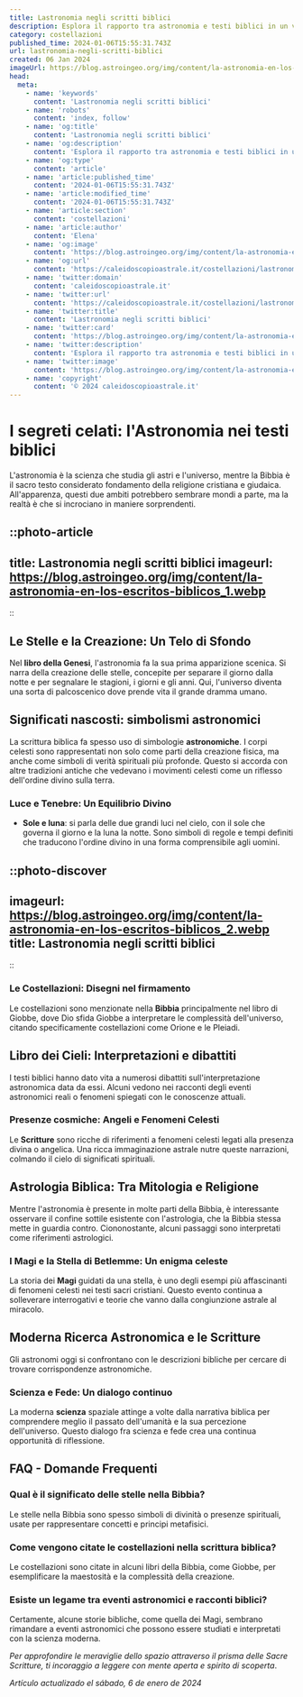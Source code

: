 ```yaml
---
title: Lastronomia negli scritti biblici
description: Esplora il rapporto tra astronomia e testi biblici in un viaggio intrigante fra scienza e fede. Scopri i segreti celesti nelle Sacre Scritture.
category: costellazioni
published_time: 2024-01-06T15:55:31.743Z
url: lastronomia-negli-scritti-biblici
created: 06 Jan 2024
imageUrl: https://blog.astroingeo.org/img/content/la-astronomia-en-los-escritos-biblicos_1.webp
head:
  meta:
    - name: 'keywords'
      content: 'Lastronomia negli scritti biblici'
    - name: 'robots'
      content: 'index, follow'
    - name: 'og:title'
      content: 'Lastronomia negli scritti biblici'
    - name: 'og:description'
      content: 'Esplora il rapporto tra astronomia e testi biblici in un viaggio intrigante fra scienza e fede. Scopri i segreti celesti nelle Sacre Scritture.'
    - name: 'og:type'
      content: 'article'
    - name: 'article:published_time'
      content: '2024-01-06T15:55:31.743Z'
    - name: 'article:modified_time'
      content: '2024-01-06T15:55:31.743Z'
    - name: 'article:section'
      content: 'costellazioni'
    - name: 'article:author'
      content: 'Elena'
    - name: 'og:image'
      content: 'https://blog.astroingeo.org/img/content/la-astronomia-en-los-escritos-biblicos_1.webp'
    - name: 'og:url'
      content: 'https://caleidoscopioastrale.it/costellazioni/lastronomia-negli-scritti-biblici'
    - name: 'twitter:domain'
      content: 'caleidoscopioastrale.it'
    - name: 'twitter:url'
      content: 'https://caleidoscopioastrale.it/costellazioni/lastronomia-negli-scritti-biblici'
    - name: 'twitter:title'
      content: 'Lastronomia negli scritti biblici'
    - name: 'twitter:card'
      content: 'https://blog.astroingeo.org/img/content/la-astronomia-en-los-escritos-biblicos_1.webp'
    - name: 'twitter:description'
      content: 'Esplora il rapporto tra astronomia e testi biblici in un viaggio intrigante fra scienza e fede. Scopri i segreti celesti nelle Sacre Scritture.'
    - name: 'twitter:image'
      content: 'https://blog.astroingeo.org/img/content/la-astronomia-en-los-escritos-biblicos_1.webp'
    - name: 'copyright'
      content: '© 2024 caleidoscopioastrale.it'
---
```

# I segreti celati: l'Astronomia nei testi biblici

L'astronomia è la scienza che studia gli astri e l'universo, mentre la Bibbia è il sacro testo considerato fondamento della religione cristiana e giudaica. All'apparenza, questi due ambiti potrebbero sembrare mondi a parte, ma la realtà è che si incrociano in maniere sorprendenti.

::photo-article
---
title: Lastronomia negli scritti biblici
imageurl: https://blog.astroingeo.org/img/content/la-astronomia-en-los-escritos-biblicos_1.webp
---
::

## Le Stelle e la Creazione: Un Telo di Sfondo

Nel **libro della Genesi**, l'astronomia fa la sua prima apparizione scenica. Si narra della creazione delle stelle, concepite per separare il giorno dalla notte e per segnalare le stagioni, i giorni e gli anni. Qui, l'universo diventa una sorta di palcoscenico dove prende vita il grande dramma umano.

## Significati nascosti: simbolismi astronomici

La scrittura biblica fa spesso uso di simbologie **astronomiche**. I corpi celesti sono rappresentati non solo come parti della creazione fisica, ma anche come simboli di verità spirituali più profonde. Questo si accorda con altre tradizioni antiche che vedevano i movimenti celesti come un riflesso dell'ordine divino sulla terra.

### Luce e Tenebre: Un Equilibrio Divino

- **Sole e luna**: si parla delle due grandi luci nel cielo, con il sole che governa il giorno e la luna la notte. Sono simboli di regole e tempi definiti che traducono l'ordine divino in una forma comprensibile agli uomini.

::photo-discover
---
imageurl: https://blog.astroingeo.org/img/content/la-astronomia-en-los-escritos-biblicos_2.webp
title: Lastronomia negli scritti biblici
---
::

### Le Costellazioni: Disegni nel firmamento

Le costellazioni sono menzionate nella **Bibbia** principalmente nel libro di Giobbe, dove Dio sfida Giobbe a interpretare le complessità dell'universo, citando specificamente costellazioni come Orione e le Pleiadi.

## Libro dei Cieli: Interpretazioni e dibattiti

I testi biblici hanno dato vita a numerosi dibattiti sull'interpretazione astronomica data da essi. Alcuni vedono nei racconti degli eventi astronomici reali o fenomeni spiegati con le conoscenze attuali.

### Presenze cosmiche: Angeli e Fenomeni Celesti

Le **Scritture** sono ricche di riferimenti a fenomeni celesti legati alla presenza divina o angelica. Una ricca immaginazione astrale nutre queste narrazioni, colmando il cielo di significati spirituali.

## Astrologia Biblica: Tra Mitologia e Religione

Mentre l'astronomia è presente in molte parti della Bibbia, è interessante osservare il confine sottile esistente con l'astrologia, che la Bibbia stessa mette in guardia contro. Ciononostante, alcuni passaggi sono interpretati come riferimenti astrologici.

### I Magi e la Stella di Betlemme: Un enigma celeste

La storia dei **Magi** guidati da una stella, è uno degli esempi più affascinanti di fenomeni celesti nei testi sacri cristiani. Questo evento continua a solleverare interrogativi e teorie che vanno dalla congiunzione astrale al miracolo.

## Moderna Ricerca Astronomica e le Scritture

Gli astronomi oggi si confrontano con le descrizioni bibliche per cercare di trovare corrispondenze astronomiche.

### Scienza e Fede: Un dialogo continuo

La moderna **scienza** spaziale attinge a volte dalla narrativa biblica per comprendere meglio il passato dell'umanità e la sua percezione dell'universo. Questo dialogo fra scienza e fede crea una continua opportunità di riflessione.

## FAQ - Domande Frequenti

### Qual è il significato delle stelle nella Bibbia?
Le stelle nella Bibbia sono spesso simboli di divinità o presenze spirituali, usate per rappresentare concetti e principi metafisici.

### Come vengono citate le costellazioni nella scrittura biblica?
Le costellazioni sono citate in alcuni libri della Bibbia, come Giobbe, per esemplificare la maestosità e la complessità della creazione.

### Esiste un legame tra eventi astronomici e racconti biblici?
Certamente, alcune storie bibliche, come quella dei Magi, sembrano rimandare a eventi astronomici che possono essere studiati e interpretati con la scienza moderna.

*Per approfondire le meraviglie dello spazio attraverso il prisma delle Sacre Scritture, ti incoraggio a leggere con mente aperta e spirito di scoperta*.

_Artículo actualizado el sábado, 6 de enero de 2024_